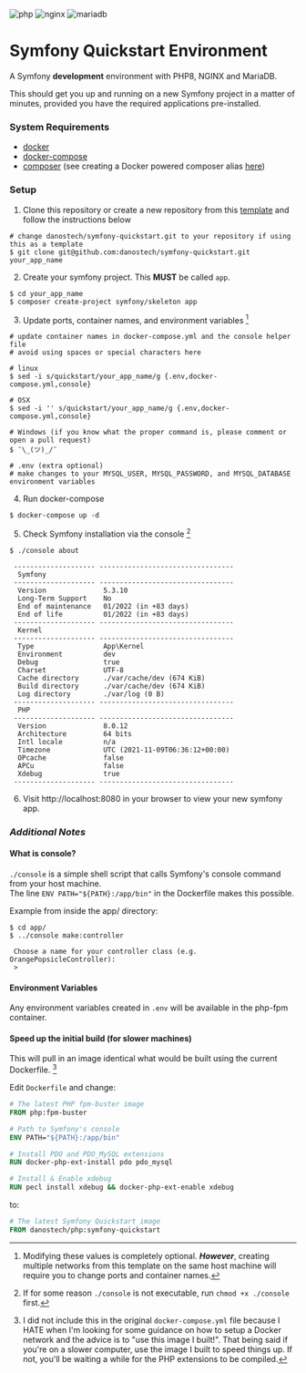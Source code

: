 ![php](https://img.shields.io/badge/PHP-8.0-777BB4?logo=php&style=for-the-badge)
![nginx](https://img.shields.io/badge/NGINX-1.21-009639?logo=NGINX&style=for-the-badge)
![mariadb](https://img.shields.io/badge/MariaDB-10.6-003545?logo=MariaDB&style=for-the-badge)
# Symfony Quickstart Environment
A Symfony **development** environment with PHP8, NGINX and MariaDB.  
  
This should get you up and running on a new Symfony project in a matter of minutes, provided you have the required applications pre-installed.

### System Requirements
* [docker](https://docs.docker.com/get-docker/)
* [docker-compose](https://docs.docker.com/compose/install/)
* [composer](https://getcomposer.org/download/) (see creating a Docker powered composer alias [here](https://gist.github.com/danostech/898256c58d3d563b44604487a30ebf93))

### Setup
1. Clone this repository or create a new repository from this [template](https://github.com/danostech/symfony-quickstart/generate) and follow the instructions below
```shell
# change danostech/symfony-quickstart.git to your repository if using this as a template
$ git clone git@github.com:danostech/symfony-quickstart.git your_app_name
```
2. Create your symfony project. This **MUST** be called `app`.
```shell
$ cd your_app_name
$ composer create-project symfony/skeleton app
```

3. Update ports, container names, and environment variables [^1]
```shell
# update container names in docker-compose.yml and the console helper file
# avoid using spaces or special characters here

# linux
$ sed -i s/quickstart/your_app_name/g {.env,docker-compose.yml,console}

# OSX
$ sed -i '' s/quickstart/your_app_name/g {.env,docker-compose.yml,console}

# Windows (if you know what the proper command is, please comment or open a pull request)
$ ¯\_(ツ)_/¯ 

# .env (extra optional)
# make changes to your MYSQL_USER, MYSQL_PASSWORD, and MYSQL_DATABASE environment variables
```
4. Run docker-compose
```shell
$ docker-compose up -d
```
5. Check Symfony installation via the console [^2]
```shell
$ ./console about

 -------------------- --------------------------------- 
  Symfony                                               
 -------------------- --------------------------------- 
  Version              5.3.10                           
  Long-Term Support    No                               
  End of maintenance   01/2022 (in +83 days)            
  End of life          01/2022 (in +83 days)            
 -------------------- --------------------------------- 
  Kernel                                                
 -------------------- --------------------------------- 
  Type                 App\Kernel                       
  Environment          dev                              
  Debug                true                             
  Charset              UTF-8                            
  Cache directory      ./var/cache/dev (674 KiB)        
  Build directory      ./var/cache/dev (674 KiB)        
  Log directory        ./var/log (0 B)                  
 -------------------- --------------------------------- 
  PHP                                                   
 -------------------- --------------------------------- 
  Version              8.0.12                           
  Architecture         64 bits                          
  Intl locale          n/a                              
  Timezone             UTC (2021-11-09T06:36:12+00:00)  
  OPcache              false                            
  APCu                 false                            
  Xdebug               true                             
 -------------------- --------------------------------- 

```

6. Visit http://localhost:8080 in your browser to view your new symfony app.

### *Additional Notes*
#### What is console?
`./console` is a simple shell script that calls Symfony's console command from your host machine.  
The line `ENV PATH="${PATH}:/app/bin"` in the Dockerfile makes this possible. 

Example from inside the app/ directory:
```shell
$ cd app/
$ ../console make:controller

 Choose a name for your controller class (e.g. OrangePopsicleController):
 > 
```

#### Environment Variables
Any environment variables created in `.env` will be available in the php-fpm container. 

#### Speed up the initial build (for slower machines)
This will pull in an image identical what would be built using the current Dockerfile. [^3]

Edit `Dockerfile` and change:
```Dockerfile
# The latest PHP fpm-buster image
FROM php:fpm-buster

# Path to Symfony's console
ENV PATH="${PATH}:/app/bin"

# Install PDO and PDO_MySQL extensions
RUN docker-php-ext-install pdo pdo_mysql

# Install & Enable xdebug
RUN pecl install xdebug && docker-php-ext-enable xdebug
```

to:
```Dockerfile
# The latest Symfony Quickstart image
FROM danostech/php:symfony-quickstart 
```


[^1]: Modifying these values is completely optional.
_**However**_, creating multiple networks from this template on the same host machine will require you to change ports and container names.
[^2]: If for some reason `./console` is not executable, run `chmod +x ./console` first.
[^3]: I did not include this in the original `docker-compose.yml` file because I HATE when I'm looking for
some guidance on how to setup a Docker network and the advice is to "use this image I built!".
That being said if you're on a slower computer, use the image I built to speed things up. If not, you'll be waiting a while for the PHP extensions to be compiled.
